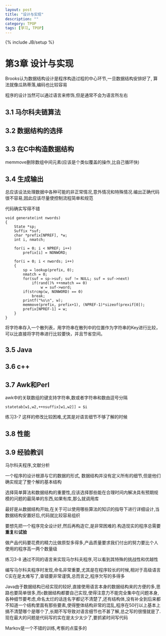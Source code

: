 ```yaml
---
layout: post
title: "设计与实现"
description: ""
category: TPOP 
tags: [学习, TPOP]
---
```

{% include JB/setup %}

# 第3章 设计与实现

Brooks认为数据结构设计是程序构造过程的中心环节,一旦数据结构安排好了, 算法就像瓜熟蒂落,编码也比较容易

程序的设计当然可以通过语言来修饰,但是通常不会为语言所左右

## 3.1 马尔科夫链算法

## 3.2 数据结构的选择

## 3.3 在C中构造数据结构

memmove删除数组中间元素(应该是个类似覆盖的操作,比自己循环快)

## 3.4 生成输出

总应该设法处理数据中各种可能的非正常情况,意外情况和特殊情况.编出正确代码很不容易,因此应该尽量使控制流程简单和规范

代码确实写得不错

    void generate(int nwords)
    {
        State *sp;
        Suffix *suf;
        char *prefix[NPREF], *w;
		int i, nmatch;

		for(i = 0; i < NPREF; i++)
			prefix[i] = NONWORD;

		for(i = 0; i < nwords; i++)
		{
			sp = lookup(prefix, 0);
			nmatch = 0;
			for(suf = sp->suf; suf != NULL; suf = suf->next)
				if(rand()% ++nmatch == 0)
					w = suf->word;
			if(strcmp(w, NONWORD) == 0)
				break;
			printf("%s\n", w);
			memmove(prefix, prefix+1), (NPREF-1)*sizeof(prexif[0]);
			prefix[NPREF-1] = w;
		}
	}


将字符串存入一个散列表，用字符串在散列中的位置作为字符串的Key进行比较，可以比直接将字符串进行比较要快，并且节省空间。

## 3.5 Java

## 3.6 c++


## 3.7 Awk和Perl


awk中的关联数组的键支持字符串,数或者字符串和数由逗号分隔
   
    statetab[w1,w2,++nsuffix[w1,w2]] = $i
    
练习3-7 这样的修改比较困难,尤其是对语言细节不够了解的时候

## 3.8 性能

## 3.9 经验教训

马尔科夫程序,文献分析

一个程序的设计根源与它的数据的形式, 数据结构并没有定义所有的细节,但是他们确实规定了整个解的基本结构

选择简单算法和数据结构的重要性,应该选择那些能在合理时间内解决具有预期规模的问题的最简单的东西,如果有库,那么就调用库

最好是从数据结构开始,在关于可以使用哪些算法的知识的指导下进行详细设计,当数据结构安置好后,代码就比较容易组织

要想先把一个程序完全设计好,然后再构造它,是非常困难的.构造现实的程序总需要**重复**和**试验**

做产品代码要花费的精力比做原型多得多,产品质量要求我们付出的努力要比个人使用的程序高一两个数量级

练习3-8 通过不同的语言来实现马尔科夫程序,可以看到其特殊的挑战性和优越性

编写马尔科夫程序时发现,命名非常重要,尤其是在程序较长的时候,相对于高级语言C实在是太难写了,查错要非常谨慎,总而言之,程序欠写的多得多

Java由于数据结构已经实现的较好,直接使用语言本身的数据结构来的方便的多,思路也要简单很多,而c数据结构都要自己实现,使得注意力不能完全集中在问题本身,各种细节要考虑,命名太烂的话连名字都记不清楚了,还有结构体,没有补全到后来都不知道一个结构里面有那些要素,使得整体结构非常的混乱,程序在50行以上基本上搞不清楚哪个是哪个了,长期不写导致对语言细节也不甚了解,总之写的很慢就是了.现在最大的问题是代码写的实在是太少太少了,要抓紧时间写代码

Markov是一个不错的训练,考察的点蛮多的

